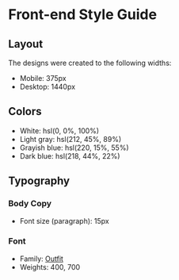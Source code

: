 # Front-end Style Guide

## Layout

The designs were created to the following widths:

- Mobile: 375px
- Desktop: 1440px

## Colors

- White: hsl(0, 0%, 100%)
- Light gray: hsl(212, 45%, 89%)
- Grayish blue: hsl(220, 15%, 55%)
- Dark blue: hsl(218, 44%, 22%)

## Typography
### Body Copy

- Font size (paragraph): 15px

### Font

- Family: [Outfit](https://fonts.google.com/specimen/Outfit)
- Weights: 400, 700
